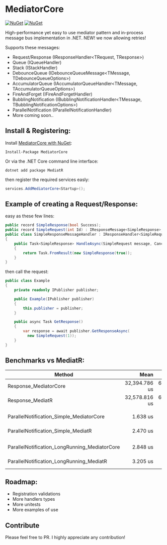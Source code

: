 # MediatorCore

[![NuGet](https://img.shields.io/nuget/dt/MediatorCore.svg)](https://www.nuget.org/packages/MediatorCore) 
[![NuGet](https://img.shields.io/nuget/vpre/MediatorCore.svg)](https://www.nuget.org/packages/MediatorCore)

High-performance yet easy to use mediator pattern and in-process message bus implementation in .NET.
NEW! we now allowing retries!

Supports these messages:
- Request/Response (IResponseHandler<TRequest, TResponse>)
- Queue (IQueueHandler<TMessage>)
- Stack (IStackHandler<TMessage>)
- DebounceQueue (IDebounceQueueMessage<TMessage, TDebounceQueueOptions>)
- AccumulatorQueue (IAccumulatorQueueHandler<TMessage, TAccumulatorQueueOptions>)
- FireAndForget (IFireAndForgetHandler<TMessage>)
- BubblingNotification (IBubblingNotificationHandler<TMessage, TBubblingNotificationOptions>)
- ParallelNotification (IParallelNotificationHandler<TMessage>)
- More coming soon..

## Install & Registering:

Install [MediatorCore with NuGet](https://www.nuget.org/packages/MediatorCore):

    Install-Package MediatorCore
    
Or via the .NET Core command line interface:

    dotnet add package MediatR

then register the required services easly:

```csharp
services.AddMediatorCore<Startup>();
```

## Example of creating a Request/Response:

easy as these few lines:
```csharp
public record SimpleResponse(bool Success);
public record SimpleRequest(int Id) : IResponseMessage<SimpleResponse>;
public class SimpleResponseMessageHandler : IResponseHandler<SimpleRequest, SimpleResponse>
{
    public Task<SimpleResponse> HandleAsync(SimpleRequest message, CancellationToken cancellationToken)
    {
        return Task.FromResult(new SimpleResponse(true));
    }
}
```

then call the request:
```csharp
public class Example
{
    private readonly IPublisher publisher;

    public Example(IPublisher publisher)
    {
        this.publisher = publisher;
    }

    public async Task GetResponse()
    {
        var response = await publisher.GetResponseAsync(
          new SimpleRequest(1));
    }
}
```

## Benchmarks vs MediatR:
|                                        Method |          Mean |       Error |      StdDev | Allocated |
|---------------------------------------------- |--------------:|------------:|------------:|----------:|
|                         Response_MediatorCore | 32,394.786 us | 641.2623 us | 763.3772 us |     996 B |
|                              Response_MediatR | 32,578.816 us | 611.8009 us | 572.2789 us |     812 B |
|                                                                                                       |
|      ParallelNotification_Simple_MediatorCore |      1.638 us |   0.0327 us |   0.0751 us |     848 B |
|           ParallelNotification_Simple_MediatR |      2.470 us |   0.0489 us |   0.1084 us |     872 B |
|                                                                                                       |
| ParallelNotification_LongRunning_MediatorCore |      2.848 us |   0.0569 us |   0.0919 us |    1128 B |
|      ParallelNotification_LongRunning_MediatR |      3.205 us |   0.0634 us |   0.0846 us |    1160 B |

## Roadmap:
- Registration validations
- More handlers types
- More unitests
- More examples of use

## Contribute
Please feel free to PR. I highly appreciate any contribution!
